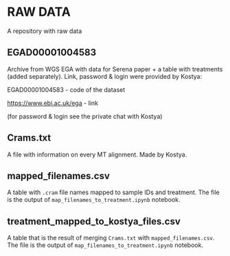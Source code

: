 # RAW DATA
A repository with raw data

## EGAD00001004583
Archive from WGS EGA with data for Serena paper + a table with treatments (added separately). Link, password & login were provided by Kostya: 

EGAD00001004583 - code of the dataset

https://www.ebi.ac.uk/ega - link

(for password & login see the private chat with Kostya)

## Crams.txt
A file with information on every MT alignment. Made by Kostya.

## mapped_filenames.csv
A table with `.cram` file names mapped to sample IDs and treatment. The file is the output of `map_filenames_to_treatment.ipynb` notebook.

## treatment_mapped_to_kostya_files.csv
A table that is the result of merging `Crams.txt` with `mapped_filenames.csv`. The file is the output of `map_filenames_to_treatment.ipynb` notebook.
